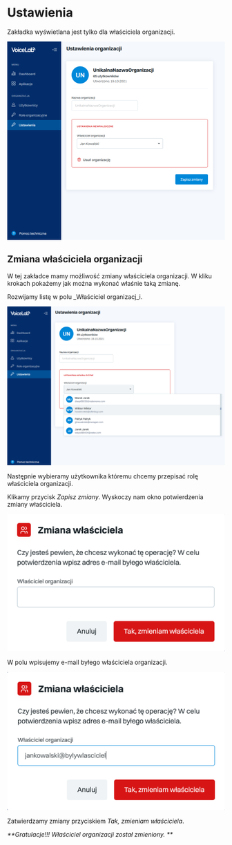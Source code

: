 # Ustawienia

Zakładka wyświetlana jest tylko dla właściciela organizacji.&#x20;

![](<../.gitbook/assets/ustawienia organizacji.PNG>)

## Zmiana właściciela organizacji

W tej zakładce mamy możliwość zmiany właściciela organizacji. W kliku krokach pokażemy jak można wykonać właśnie taką zmianę.

Rozwijamy listę w polu _Właściciel organizacj_i.

![](<../.gitbook/assets/Zrzut ekranu (8) (1).png>)

Następnie wybieramy użytkownika któremu chcemy przepisać rolę właściciela organizacji.

Klikamy przycisk _Zapisz zmiany_. Wyskoczy nam okno potwierdzenia zmiany właściciela.

![](<../.gitbook/assets/zmiana właściciela.PNG>)

W polu wpisujemy e-mail byłego właściciela organizacji.

![](../.gitbook/assets/emailbylegowlasciciela.PNG)

Zatwierdzamy zmiany przyciskiem _Tak, zmieniam właściciela_.

_**Gratulacje!!! Właściciel organizacji został zmieniony. **_
